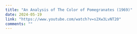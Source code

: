 ```yaml
---
title: "An Analysis of The Color of Pomegranates (1969)"
date: 2024-05-19
link: "https://www.youtube.com/watch?v=s2Xw3LvNT20"
comments: ""
---
```


